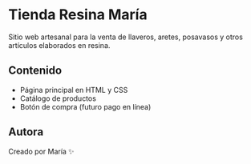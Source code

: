 # Tienda Resina María

Sitio web artesanal para la venta de llaveros, aretes, posavasos y otros artículos elaborados en resina.

## Contenido
- Página principal en HTML y CSS
- Catálogo de productos
- Botón de compra (futuro pago en línea)

## Autora
Creado por María ✨
